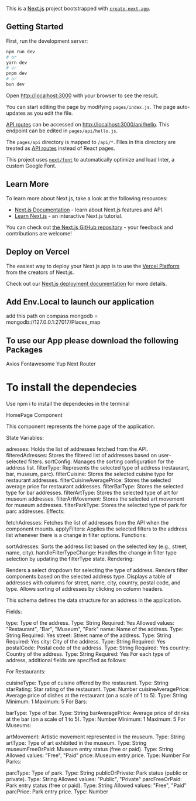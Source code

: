 This is a [Next.js](https://nextjs.org/) project bootstrapped with [`create-next-app`](https://github.com/vercel/next.js/tree/canary/packages/create-next-app).

## Getting Started

First, run the development server:

```bash
npm run dev
# or
yarn dev
# or
pnpm dev
# or
bun dev
```

Open [http://localhost:3000](http://localhost:3000) with your browser to see the result.

You can start editing the page by modifying `pages/index.js`. The page auto-updates as you edit the file.

[API routes](https://nextjs.org/docs/api-routes/introduction) can be accessed on [http://localhost:3000/api/hello](http://localhost:3000/api/hello). This endpoint can be edited in `pages/api/hello.js`.

The `pages/api` directory is mapped to `/api/*`. Files in this directory are treated as [API routes](https://nextjs.org/docs/api-routes/introduction) instead of React pages.

This project uses [`next/font`](https://nextjs.org/docs/basic-features/font-optimization) to automatically optimize and load Inter, a custom Google Font.

## Learn More

To learn more about Next.js, take a look at the following resources:

- [Next.js Documentation](https://nextjs.org/docs) - learn about Next.js features and API.
- [Learn Next.js](https://nextjs.org/learn) - an interactive Next.js tutorial.

You can check out [the Next.js GitHub repository](https://github.com/vercel/next.js/) - your feedback and contributions are welcome!

## Deploy on Vercel

The easiest way to deploy your Next.js app is to use the [Vercel Platform](https://vercel.com/new?utm_medium=default-template&filter=next.js&utm_source=create-next-app&utm_campaign=create-next-app-readme) from the creators of Next.js.

Check out our [Next.js deployment documentation](https://nextjs.org/docs/deployment) for more details.


## Add Env.Local to launch our application ##
add this path on compass mongodb
= mongodb://127.0.0.1:27017/Places_map

## To use our App please download the following Packages ##
Axios
Fontawesome 
Yup
Next Router

# To install the dependecies   #
Use npm i to install the dependecies in the terminal 




HomePage Component

This component represents the home page of the application.

State Variables:

adresses: Holds the list of addresses fetched from the API.
filteredAdresses: Stores the filtered list of addresses based on user-selected filters.
sortConfig: Manages the sorting configuration for the address list.
filterType: Represents the selected type of address (restaurant, bar, museum, parc).
filterCuisine: Stores the selected cuisine type for restaurant addresses.
filterCuisineAveragePrice: Stores the selected average price for restaurant addresses.
filterBarType: Stores the selected type for bar addresses.
filterArtType: Stores the selected type of art for museum addresses.
filterArtMovement: Stores the selected art movement for museum addresses.
filterParkType: Stores the selected type of park for parc addresses.
Effects:

fetchAdresses: Fetches the list of addresses from the API when the component mounts.
applyFilters: Applies the selected filters to the address list whenever there is a change in filter options.
Functions:

sortAdresses: Sorts the address list based on the selected key (e.g., street, name, city).
handleFilterTypeChange: Handles the change in filter type selection by updating the filterType state.
Rendering:

Renders a select dropdown for selecting the type of address.
Renders filter components based on the selected address type.
Displays a table of addresses with columns for street, name, city, country, postal code, and type.
Allows sorting of addresses by clicking on column headers.


This schema defines the data structure for an address in the application.

Fields:

type: Type of the address.
Type: String
Required: Yes
Allowed values: "Restaurant", "Bar", "Museum", "Park"
name: Name of the address.
Type: String
Required: Yes
street: Street name of the address.
Type: String
Required: Yes
city: City of the address.
Type: String
Required: Yes
postalCode: Postal code of the address.
Type: String
Required: Yes
country: Country of the address.
Type: String
Required: Yes
For each type of address, additional fields are specified as follows:

For Restaurants:

cuisineType: Type of cuisine offered by the restaurant.
Type: String
starRating: Star rating of the restaurant.
Type: Number
cuisineAveragePrice: Average price of dishes at the restaurant (on a scale of 1 to 5).
Type: String
Minimum: 1
Maximum: 5
For Bars:

barType: Type of bar.
Type: String
barAveragePrice: Average price of drinks at the bar (on a scale of 1 to 5).
Type: Number
Minimum: 1
Maximum: 5
For Museums:

artMovement: Artistic movement represented in the museum.
Type: String
artType: Type of art exhibited in the museum.
Type: String
museumFreeOrPaid: Museum entry status (free or paid).
Type: String
Allowed values: "Free", "Paid"
price: Museum entry price.
Type: Number
For Parks:

parcType: Type of park.
Type: String
publicOrPrivate: Park status (public or private).
Type: String
Allowed values: "Public", "Private"
parcFreeOrPaid: Park entry status (free or paid).
Type: String
Allowed values: "Free", "Paid"
parcPrice: Park entry price.
Type: Number

